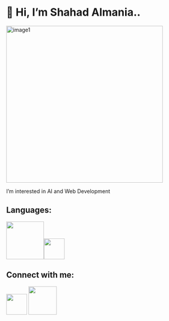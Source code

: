 # 👋 Hi, I’m Shahad Almania..
<img width="416" alt="image1" src="https://user-images.githubusercontent.com/114902383/194179552-e24490b2-bd4c-4250-ba76-5e0f11308367.png">


 I’m interested in AI and Web Development

## Languages:
<img width="100" src="https://s3.amazonaws.com/s3.timetoast.com/public/uploads/photos/12260009/java.png"><img width="55" src="https://logodix.com/logo/374728.png">

##  Connect with me:
<a href="https://www.linkedin.com/in/shahad-almania"> <img width="55" src="https://i.pinimg.com/originals/c3/b5/07/c3b507c021257c58436827156e17a7ef.png"></a>
<a href=mailto:Sh.almaniaa@gmail.com?> <img width="75" src="https://logos-world.net/wp-content/uploads/2020/11/Gmail-Logo.png"></a>




